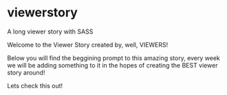 # viewerstory
A long viewer story with SASS


Welcome to the Viewer Story created by, well, VIEWERS!

Below you will find the beggining prompt to this amazing story, every week we will be adding something to it in the hopes of creating the BEST viewer story around!

Lets check this out!
